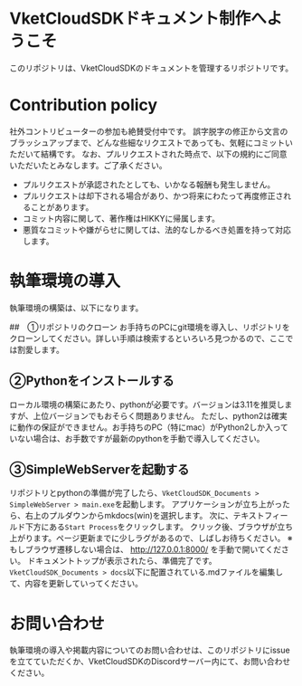 # VketCloudSDKドキュメント制作へようこそ
このリポジトリは、VketCloudSDKのドキュメントを管理するリポジトリです。

# Contribution policy
社外コントリビューターの参加も絶賛受付中です。
誤字脱字の修正から文言のブラッシュアップまで、どんな些細なリクエストであっても、気軽にコミットいただいて結構です。
なお、プルリクエストされた時点で、以下の規約にご同意いただいたとみなします。ご了承ください。

- プルリクエストが承認されたとしても、いかなる報酬も発生しません。
- プルリクエストは却下される場合があり、かつ将来にわたって再度修正されることがあります。
- コミット内容に関して、著作権はHIKKYに帰属します。
- 悪質なコミットや嫌がらせに関しては、法的なしかるべき処置を持って対応します。

# 執筆環境の導入
執筆環境の構築は、以下になります。

##　①リポジトリのクローン
お手持ちのPCにgit環境を導入し、リポジトリをクローンしてください。詳しい手順は検索するといろいろ見つかるので、ここでは割愛します。

## ②Pythonをインストールする
ローカル環境の構築にあたり、pythonが必要です。バージョンは3.11を推奨しますが、上位バージョンでもおそらく問題ありません。
ただし、python2は確実に動作の保証ができません。お手持ちのPC（特にmac）がPython2しか入っていない場合は、お手数ですが最新のpythonを手動で導入してください。

## ③SimpleWebServerを起動する
リポジトリとpythonの準備が完了したら、`VketCloudSDK_Documents > SimpleWebServer > main.exe`を起動します。
アプリケーションが立ち上がったら、右上のプルダウンからmkdocs(win)を選択します。
次に、テキストフィールド下方にある`Start Process`をクリックします。
クリック後、ブラウザが立ち上がります。ページ更新までに少しラグがあるので、しばしお待ちください。
※もしブラウザ遷移しない場合は、 http://127.0.0.1:8000/ を手動で開いてください。
ドキュメントトップが表示されたら、準備完了です。`VketCloudSDK_Documents > docs`以下に配置されている.mdファイルを編集して、内容を更新していってください。

# お問い合わせ
執筆環境の導入や掲載内容についてのお問い合わせは、このリポジトリにissueを立てていただくか、VketCloudSDKのDiscordサーバー内にて、お問い合わせください。
